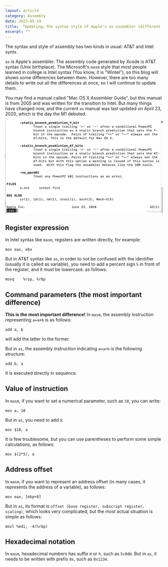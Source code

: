 ```yaml
---
layout: article
category: Assembly
date: 2023-05-19
title: 「Updating」The syntax style of Apple's as assembler (different from the language style of Microsoft's masm assembler)
excerpt: ""
---
```

The syntax and style of assembly has two kinds in usual: AT&T and Intel syntx.

`as` is Apple's assembler. The assembly code generated by Xcode is AT&T syntax (Unix birthplace). The Microsoft's `masm` style that most people learned in college is Intel syntax (You know, it is "Wintel"), so this blog will shows some differences between them. However, there are too many details to write out all the differences at once, so I will continue to update them.

You may find a manual called "Mac OS X Assembler Guide", but this manual is from 2005 and was written for the transition to Intel. But many things have changed now, and the current `as` manual was last updated on April 23, 2020, which is the day the M1 debuted.

![last update of as manual on April 23, 2020](/assets/images/50d74259a38846deb9b71de37ffbfa19.png)

## Register expression
In Intel syntax like `masm`, registers are written directly, for example:

```
mov eax, ebx
```

But in AT&T syntax like `as`, in order to not be confused with the identifier (usually it is called as variable), you need to add a percent sign `%` in front of the register, and it must be lowercase. as follows:

```
movq    %rsp, %rbp
```

## Command parameters (the most important difference)
**This is the most important difference!** In `masm`, the assembly instruction representing `a=a+b` is as follows:

```
add a, b
```

will add the latter to the former.

But in `as`, the assembly instruction indicating `a=a+b` is the following structure:

```
add b, a
```

It is executed directly in sequence.

## Value of instruction
In `masm`, if you want to set a numerical parameter, such as `10`, you can write:

```
mov a, 10
```

But in `as`, you need to add `$`:

```
mov $10, a
```

It is few troublesome, but you can use parentheses to perform some simple calculations, as follows:

```
mov $(2*5), a
```

## Address offset
In `masm`, if you want to represent an address offset (in many cases, it represents the address of a variable), as follows:

```
mov eax, [ebp+8]
```

But in `as`, its format is `offset (base register, subscript register, scaling)`, which looks very complicated, but the most actual situation is simple as follows:

```
movl %edi, -4(%rbp)
```

## Hexadecimal notation
In `masm`, hexadecimal numbers has suffix `H` or `h`, such as `5c0dH`. But in `as`, it needs to be written with prefix `0x`, such as `0x1234`.
